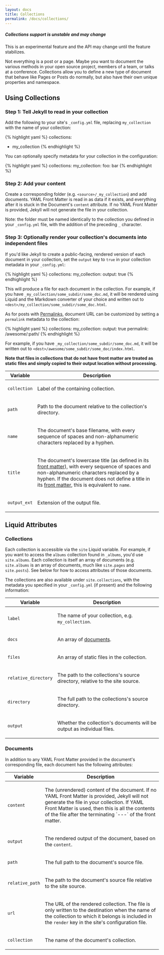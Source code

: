 ```yaml
---
layout: docs
title: Collections
permalink: /docs/collections/
---
```


<div class="note warning">
  <h5>Collections support is unstable and may change</h5>
  <p>
    This is an experimental feature and the API may change until the feature stabilizes.
  </p>
</div>

Not everything is a post or a page. Maybe you want to document the various
methods in your open source project, members of a team, or talks at a
conference. Collections allow you to define a new type of document that behave
like Pages or Posts do normally, but also have their own unique properties and
namespace.

## Using Collections

### Step 1: Tell Jekyll to read in your collection

Add the following to your site's `_config.yml` file, replacing `my_collection`
with the name of your collection:

{% highlight yaml %}
collections:
- my_collection
{% endhighlight %}

You can optionally specify metadata for your collection in the configuration:

{% highlight yaml %}
collections:
  my_collection:
    foo: bar
{% endhighlight %}

### Step 2: Add your content

Create a corresponding folder (e.g. `<source>/_my_collection`) and add
documents. YAML Front Matter is read in as data if it exists, and everything
after it is stuck in the Document's `content` attribute. If no YAML Front
Matter is provided, Jekyll will not generate the file in your collection.

Note: the folder must be named identically to the collection you defined in
your `_config.yml` file, with the addition of the preceding `_` character.

### Step 3: Optionally render your collection's documents into independent files

If you'd like Jekyll to create a public-facing, rendered version of each
document in your collection, set the `output` key to `true` in your collection
metadata in your `_config.yml`:

{% highlight yaml %}
collections:
  my_collection:
    output: true
{% endhighlight %}

This will produce a file for each document in the collection.
For example, if you have `_my_collection/some_subdir/some_doc.md`,
it will be rendered using Liquid and the Markdown converter of your
choice and written out to `<dest>/my_collection/some_subdir/some_doc.html`.

As for posts with [Permalinks](../permalinks/), document URL can be customized
by setting a `permalink` metadata to the collection:

{% highlight yaml %}
collections:
  my_collection:
    output: true
    permalink: /awesome/:path/
{% endhighlight %}

For example, if you have `_my_collection/some_subdir/some_doc.md`, it will be
written out to `<dest>/awesome/some_subdir/some_doc/index.html`.

**Note that files in collections that do not have front matter are treated
as static files and simply copied to their output location without
processing.**

<div class="mobile-side-scroller">
<table>
  <thead>
    <tr>
      <th>Variable</th>
      <th>Description</th>
    </tr>
  </thead>
  <tbody>
    <tr>
      <td>
        <p><code>collection</code></p>
      </td>
      <td>
        <p>Label of the containing collection.</p>
      </td>
    </tr>
    <tr>
      <td>
        <p><code>path</code></p>
      </td>
      <td>
        <p>Path to the document relative to the collection's directory.</p>
      </td>
    </tr>
    <tr>
      <td>
        <p><code>name</code></p>
      </td>
      <td>
        <p>The document's base filename, with every sequence of spaces
        and non-alphanumeric characters replaced by a hyphen.</p>
      </td>
    </tr>
    <tr>
      <td>
        <p><code>title</code></p>
      </td>
      <td>
        <p>The document's lowercase title (as defined in its <a href="/docs/frontmatter/">front matter</a>), with every sequence of spaces and non-alphanumeric characters replaced by a hyphen. If the document does not define a title in its <a href="/docs/frontmatter/">front matter</a>, this is equivalent to <code>name</code>.</p>
      </td>
    </tr>
    <tr>
      <td>
        <p><code>output_ext</code></p>
      </td>
      <td>
        <p>Extension of the output file.</p>
      </td>
    </tr>
  </tbody>
</table>
</div>

## Liquid Attributes

### Collections

Each collection is accessible via the `site` Liquid variable. For example, if
you want to access the `albums` collection found in `_albums`, you'd use
`site.albums`. Each collection is itself an array of documents
(e.g. `site.albums` is an array of documents, much like `site.pages` and
`site.posts`). See below for how to access attributes of those documents.

The collections are also available under `site.collections`, with the metadata
you specified in your `_config.yml` (if present) and the following information:

<div class="mobile-side-scroller">
<table>
  <thead>
    <tr>
      <th>Variable</th>
      <th>Description</th>
    </tr>
  </thead>
  <tbody>
    <tr>
      <td>
        <p><code>label</code></p>
      </td>
      <td>
        <p>
          The name of your collection, e.g. <code>my_collection</code>.
        </p>
      </td>
    </tr>
    <tr>
      <td>
        <p><code>docs</code></p>
      </td>
      <td>
        <p>
          An array of <a href="#documents">documents</a>.
        </p>
      </td>
    </tr>
    <tr>
      <td>
        <p><code>files</code></p>
      </td>
      <td>
        <p>
          An array of static files in the collection.
        </p>
      </td>
    </tr>
    <tr>
      <td>
        <p><code>relative_directory</code></p>
      </td>
      <td>
        <p>
          The path to the collections's source directory, relative to the site
          source.
        </p>
      </td>
    </tr>
    <tr>
      <td>
        <p><code>directory</code></p>
      </td>
      <td>
        <p>
          The full path to the collections's source directory.
        </p>
      </td>
    </tr>
    <tr>
      <td>
        <p><code>output</code></p>
      </td>
      <td>
        <p>
          Whether the collection's documents will be output as individual
          files.
        </p>
      </td>
    </tr>
  </tbody>
</table>
</div>


### Documents

In addition to any YAML Front Matter provided in the document's corresponding
file, each document has the following attributes:

<div class="mobile-side-scroller">
<table>
  <thead>
    <tr>
      <th>Variable</th>
      <th>Description</th>
    </tr>
  </thead>
  <tbody>
    <tr>
      <td>
        <p><code>content</code></p>
      </td>
      <td>
        <p>
          The (unrendered) content of the document. If no YAML Front Matter is
          provided, Jekyll will not generate the file in your collection. If
          YAML Front Matter is used, then this is all the contents of the file
          after the terminating
          `---` of the front matter.
        </p>
      </td>
    </tr>
    <tr>
      <td>
        <p><code>output</code></p>
      </td>
      <td>
        <p>
          The rendered output of the document, based on the
          <code>content</code>.
        </p>
      </td>
    </tr>
    <tr>
      <td>
        <p><code>path</code></p>
      </td>
      <td>
        <p>
          The full path to the document's source file.
        </p>
      </td>
    </tr>
    <tr>
      <td>
        <p><code>relative_path</code></p>
      </td>
      <td>
        <p>
          The path to the document's source file relative to the site source.
        </p>
      </td>
    </tr>
    <tr>
      <td>
        <p><code>url</code></p>
      </td>
      <td>
        <p>
          The URL of the rendered collection. The file is only written to the
          destination when the name of the collection to which it belongs is
          included in the <code>render</code> key in the site's configuration
          file.
        </p>
      </td>
    </tr>
    <tr>
      <td>
        <p><code>collection</code></p>
      </td>
      <td>
        <p>
          The name of the document's collection.
        </p>
      </td>
    </tr>
  </tbody>
</table>
</div>
